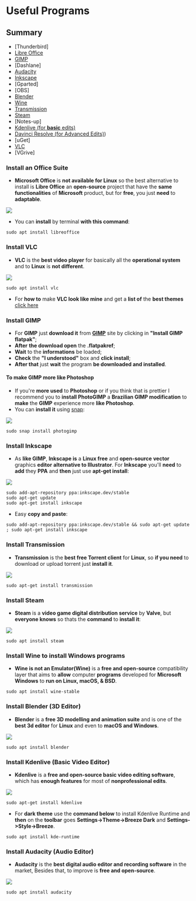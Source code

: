 # Useful Programs

## Summary

* [Thunderbird]
* [Libre Office](https://github.com/gabrielzschmitz/Elementary-OS-Perfect-Install/blob/master/README.md#install-an-office-suite)
* [GIMP](https://github.com/gabrielzschmitz/Elementary-OS-Perfect-Install/blob/master/README.md#install-gimp)
* [Dashlane]
* [Audacity](https://github.com/gabrielzschmitz/Elementary-OS-Perfect-Install/blob/master/README.md#install-audacity-audio-editor)
* [Inkscape](https://github.com/gabrielzschmitz/Elementary-OS-Perfect-Install/blob/master/README.md#install-inkscape)
* [Gparted]
* [OBS]
* [Blender](https://github.com/gabrielzschmitz/Elementary-OS-Perfect-Install/blob/master/README.md#install-blender-3d-editor)
* [Wine](https://github.com/gabrielzschmitz/Elementary-OS-Perfect-Install/blob/master/README.md#install-wine-to-install-windows-programs)
* [Transmission](https://github.com/gabrielzschmitz/Elementary-OS-Perfect-Install/blob/master/README.md#install-transmission)
* [Steam](https://github.com/gabrielzschmitz/Elementary-OS-Perfect-Install/blob/master/README.md#install-steam)
* [Notes-up]
* [Kdenlive (for **basic** edits)](https://github.com/gabrielzschmitz/Elementary-OS-Perfect-Install/blob/master/README.md#install-kdenlive-basic-video-editor)
* [Davinci Resolve (for Advanced Edits)](https://www.blackmagicdesign.com/products/davinciresolve/))
* [uGet]
* [VLC](https://github.com/gabrielzschmitz/Elementary-OS-Perfect-Install/blob/master/README.md#install-vlc)
* [VGrive]

### Install an Office Suite

* **Microsoft Office** is **not available for Linux** so the best alternative to install is **Libre Office** an **open-source** project that have the **same functionalities** of **Microsoft** product, but for **free**,  you just **need** to **adaptable**.

![](/home/gabrielzschmitz/Documents/Elementary-OS-Perfect-Install/pictures/libre-office.png)

* You can **install** by terminal **with this command**:

```
sudo apt install libreoffice
```

### Install VLC

* **VLC** is the **best video player** for basically all the **operational system** and to **Linux** is **not different**.

![](/home/gabrielzschmitz/Documents/Elementary-OS-Perfect-Install/pictures/vlc.png)

```
sudo apt install vlc
```

* For **how to** make **VLC look like mine** and get a **list of** the **best themes** [click here](https://github.com/gabrielzschmitz/Elementary-OS-Perfect-Install/blob/master/Best-VLC-Themes-and-How-Install-it.md)

### Install GIMP

* For **GIMP** just **download it** from [**GIMP**](https://www.gimp.org/downloads/) site by clicking in **"Install GIMP flatpak"**;
* **After** **the download open** the **.flatpakref**;
* **Wait** to the **informations** be loaded;
* **Check** the **"I understood"** box and **click install**;
* **After that** just **wait** the program **be downloaded and installed**.

#### To make GIMP more like Photoshop

* If you're **more used** to **Photoshop** or if you think that is prettier I recommend you to **install PhotoGIMP** a **Brazilian GIMP modification** to **make** the **GIMP** experience more **like Photoshop**.
* You can **install it** using [snap](https://snapcraft.io/photogimp):

![](/home/gabrielzschmitz/Documents/Elementary-OS-Perfect-Install/pictures/photo-GIMP.png)

```
sudo snap install photogimp
```

### Install Inkscape

* As **like GIMP**, **Inkscape is** a **Linux free** and **open-source** **vector** graphics **editor** **alternative to Illustrator**. For **Inkscape** you'll **need** to **add** they **PPA** and **then** just use **apt-get install**:

![](/home/gabrielzschmitz/Documents/Elementary-OS-Perfect-Install/pictures/inkscape.png)

```
sudo add-apt-repository ppa:inkscape.dev/stable
sudo apt-get update
sudo apt-get install inkscape
```

* Easy **copy and paste**:

```
sudo add-apt-repository ppa:inkscape.dev/stable && sudo apt-get update ; sudo apt-get install inkscape
```

### Install Transmission

* **Transmission** is the **best free Torrent client** for **Linux**, so **if you need** to download or upload torrent just **install it**.

![](/home/gabrielzschmitz/Documents/Elementary-OS-Perfect-Install/pictures/transmission.png)

```
sudo apt-get install transmission
```

### Install Steam

* **Steam** is a **video game digital distribution service** by **Valve**, but **everyone knows** so thats the **command** to **install it**:

![](/home/gabrielzschmitz/Documents/Elementary-OS-Perfect-Install/pictures/steam.png)

```
sudo apt install steam
```

### Install Wine to install Windows programs

* **Wine is not an Emulator(Wine)** is a **free and open-source** compatibility layer that aims to **allow** computer **programs** developed for **Microsoft Windows** to **run on  Linux, macOS, & BSD**.

```
sudo apt install wine-stable
```

### Install Blender (3D Editor)

* **Blender** is a **free 3D modelling and animation suite** and is one of the **best 3d editor** for **Linux** and even to **macOS and Windows**.

![](/home/gabrielzschmitz/Documents/Elementary-OS-Perfect-Install/pictures/blender.png)

```
sudo apt install blender
```

### Install Kdenlive (Basic Video Editor)

* **Kdenlive** is a **free and open-source basic video editing software**, which has **enough features** for most of **nonprofessional edits**.

![](/home/gabrielzschmitz/Documents/Elementary-OS-Perfect-Install/pictures/kdenlive.png)

```
sudo apt-get install kdenlive
```

* For **dark theme** use the **command below** to install Kdenlive Runtime and **then** on the **toolbar** goes **Settings->Theme->Breeze Dark** and **Settings->Style->Breeze**.

```
sudo apt install kde-runtime
```

### Install Audacity (Audio Editor)

* **Audacity** is the **best digital audio editor and recording software** in the market, Besides that, to improve is **free and open-source**.

![](/home/gabrielzschmitz/Documents/Elementary-OS-Perfect-Install/pictures/audacity.png)

```
sudo apt install audacity
```

